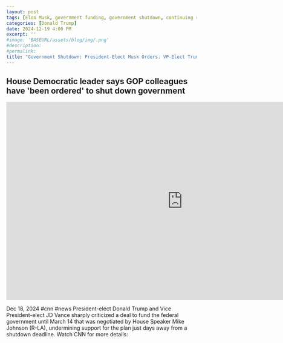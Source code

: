 ```yaml
---
layout: post
tags: [Elon Musk, government funding, government shutdown, continuing resolution, debt ceiling, Trump government disfunction, unelected governance, stopgap agreement, politics,  CNN]
categories: [Donald Trump]
date: 2024-12-19 4:00 PM
excerpt: ''
#image: 'BASEURL/assets/blog/img/.png'
#description:
#permalink:
title: "Government Shutdown: President-Elect Musk Orders. VP-Elect Trump Follows"
---
```



## House Democratic leader says GOP colleagues have 'been ordered' to shut down government

<iframe width="932" height="524" src="https://www.youtube.com/embed/8ZmN0LAYMNA" title="House Democratic leader says GOP colleagues have &#39;been ordered&#39; to shut down government" frameborder="0" allow="accelerometer; autoplay; clipboard-write; encrypted-media; gyroscope; picture-in-picture; web-share" referrerpolicy="strict-origin-when-cross-origin" allowfullscreen></iframe>

Dec 18, 2024  #cnn #news
President-elect Donald Trump and Vice President-elect JD Vance sharply criticized a deal to fund the federal government until March 14 that was negotiated by House Speaker Mike Johnson (R-LA), undermining support for the plan just days away from a shutdown deadline. Watch CNN for more details:


